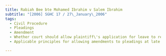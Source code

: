 ```yaml
---
title: Rabiah Bee bte Mohamed Ibrahim v Salem Ibrahim 
subtitle: "[2006] SGHC 17 / 27\_January\_2006"
tags:
  - Civil Procedure
  - Pleadings
  - Amendment
  - Whether court should allow plaintiff\'s application for leave to re-amend statement of claim after trial commenced
  - Applicable principles for allowing amendments to pleadings at late stage

---
```



